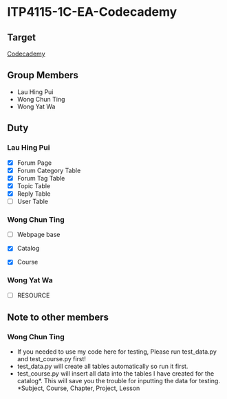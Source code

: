 # ITP4115-1C-EA-Codecademy

## Target
[Codecademy](https://www.codecademy.com/)

## Group Members
- Lau Hing Pui
- Wong Chun Ting 
- Wong Yat Wa

## Duty

### Lau Hing Pui

- [x] Forum Page
- [x] Forum Category Table
- [x] Forum Tag Table
- [x] Topic Table
- [x] Reply Table
- [ ] User Table

### Wong Chun Ting
 - [ ] Webpage base
 - [x] Catalog
 - [x] Course


### Wong Yat Wa
- [ ] RESOURCE

## Note to other members

### Wong Chun Ting
 - If you needed to use my code here for testing, Please run test_data.py and test_course.py first!
 - test_data.py will create all tables automatically so run it first.
 - test_course.py will insert all data into the tables I have created for the catalog*. This will save you the trouble for inputting the data for testing.
   *Subject, Course, Chapter, Project, Lesson
